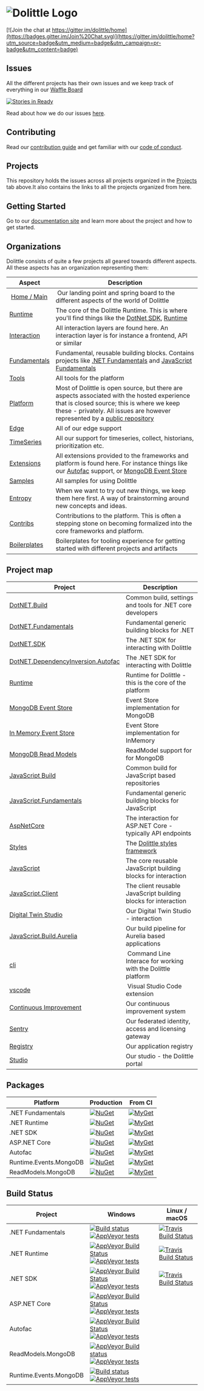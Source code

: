 # ![Dolittle Logo](Media/Logo.png)

[![Join the chat at https://gitter.im/dolittle/home](https://badges.gitter.im/Join%20Chat.svg)](https://gitter.im/dolittle/home?utm_source=badge&utm_medium=badge&utm_campaign=pr-badge&utm_content=badge)

## Issues

All the different projects has their own issues and we keep track of everything in our [Waffle Board](https://waffle.io/dolittle/home)

[![Stories in Ready](https://badge.waffle.io/dolittle/home.png?label=ready&title=Ready)](http://waffle.io/dolittle/home)

Read about how we do our issues [here](./issues.md).

## Contributing

Read our [contribution guide](http://www.dolittle.io/Articles/contributing.html) and get familiar with our [code of conduct](CODE_OF_CONDUCT.md).

## Projects

This repository holds the issues across all projects organized in the [Projects](https://github.com/dolittle/Home/projects) tab above.It also contains the links to all the projects organized from here.

## Getting Started

Go to our [documentation site](http://www.dolittle.io) and learn more about the project and how to get started.

## Organizations

Dolittle consists of quite a few projects all geared towards different aspects. All these aspects has an organization representing them:

| Aspect | Description |
| ------ | ----------- |
| [Home / Main](https://github.com/dolittle) | Our landing point and spring board to the different aspects of the world of Dolittle |
| [Runtime](https://github.com/dolittle-runtime) | The core of the Dolittle Runtime. This is where you'll find things like the [DotNet SDK](https://github.com/dolittle-runtime/dotnet.sdk), [Runtime](https://github.com/dolittle-runtime/runtime) |
| [Interaction](https://github.com/dolittle-interaction) | All interaction layers are found here. An interaction layer is for instance a frontend, API or similar |
| [Fundamentals](https://github.com/dolittle-fundamentals) | Fundamental, reusable building blocks. Contains projects like [.NET Fundamentals](http://github.com/dolittle-fundamentals/dotnet.fundamentals) and [JavaScript Fundamentals](http://github.com/dolittle-fundamentals/javascript.fundamentals) |
| [Tools](https://github.com/dolittle-tools) | All tools for the platform |
| [Platform](https://github.com/dolittle-platform) | Most of Dolittle is open source, but there are aspects associated with the hosted experience that is closed source; this is where we keep these - privately. All issues are however represented by a [public repository](https://github.com/dolittle-platform/home) |
| [Edge](https://github.com/dolittle-edge) | All of our edge support |
| [TimeSeries](https://github.com/dolittle-timeseries) | All our support for timeseries, collect, historians, prioritization etc. |
| [Extensions](https://github.com/dolittle-extensions) | All extensions provided to the frameworks and platform is found here. For instance things like our [Autofac](https://github.com/dolittle-extensions/DotNET.DependencyInversion.Autofac) support, or [MongoDB Event Store](https://github.com/dolittle-extensions/Runtime.Events.MongoDB) |
| [Samples](https://github.com/dolittle-samples) | All samples for using Dolittle |
| [Entropy](https://github.com/dolittle-entropy) | When we want to try out new things, we keep them here first. A way of brainstorming around new concepts and ideas. |
| [Contribs](https://github.com/dolittle-contribs) | Contributions to the platform. This is often a stepping stone on becoming formalized into the core frameworks and platform. |
| [Boilerplates](https://github.com/dolittle-boilerplates) | Boilerplates for tooling experience for getting started with different projects and artifacts |

## Project map

| Project | Description |
| ------- | ----------- |
| [DotNET.Build](https://github.com/dolittle/dotnet.build) | Common build, settings and tools for .NET core developers |
| [DotNET.Fundamentals](https://github.com/dolittle-fundamentals/dotnet.fundamentals) | Fundamental generic building blocks for .NET |
| [DotNET.SDK](https://github.com/dolittle-runtime/dotnet.sdk) | The .NET SDK for interacting with Dolittle |
| [DotNET.DependencyInversion.Autofac](https://github.com/dolittle-extensions/DotNET.DependencyInversion.Autofac.sdk) | The .NET SDK for interacting with Dolittle |
| [Runtime](https://github.com/dolittle-runtime/runtime) | Runtime for Dolittle - this is the core of the platform |
| [MongoDB Event Store](https://github.com/dolittle-extensions/Runtime.Events.MongoDB) | Event Store implementation for MongoDB |
| [In Memory Event Store](https://github.com/dolittle-extensions/Runtime.Events.InMemory) | Event Store implementation for InMemory |
| [MongoDB Read Models](https://github.com/dolittle-extensions/ReadModels.MongoDB) | ReadModel support for for MongoDB |
| [JavaScript Build](https://github.com/dolittle/JavaScript.Build) | Common build for JavaScript based repositories |
| [JavaScript.Fundamentals](https://github.com/dolittle-fundamentals/JavaScript.Fundamentals) | Fundamental generic building blocks for JavaScript |
| [AspNetCore](https://github.com/dolittle-interaction/AspNetCore) | The interaction for ASP.NET Core - typically API endpoints |
| [Styles](https://github.com/dolittle-interaction/Dolittle.styles) | The [Dolittle styles framework](http://styles.dolittle.io) |
| [JavaScript](https://github.com/dolittle-interaction/JavaScript) | The core reusable JavaScript building blocks for interaction |
| [JavaScript.Client](https://github.com/dolittle-interaction/JavaScript.Client) | The client reusable JavaScript building blocks for interaction |
| [Digital Twin Studio](https://github.com/dolittle-interaction/digital_twin_studio) | Our Digital Twin Studio - interaction |
| [JavaScript.Build.Aurelia](https://github.com/dolittle-interaction/JavaScript.Build.Aurelia) | Our build pipeline for Aurelia based applications |
| [cli](https://github.com/dolittle-tools/cli) | Command Line Interace for working with the Dolittle platform |
| [vscode](https://github.com/dolittle-tools/vscode) | Visual Studio Code extension |
| [Continuous Improvement](https://github.com/dolittle-platform/continuous_improvement) | Our continuous improvement system |
| [Sentry](https://github.com/dolittle-platform/sentry) | Our federated identity, access and licensing gateway |
| [Registry](https://github.com/dolittle/registry) | Our application registry |
| [Studio](https://github.com/dolittle/studio) | Our studio - the Dolittle portal |

## Packages

| Platform | Production   | From CI  |
| ------- | ------- | ------ |
| .NET Fundamentals | [![NuGet](https://img.shields.io/nuget/v/dolittle.Assemblies.svg)](https://www.nuget.org/packages?q=dolittle) | [![MyGet](https://img.shields.io/myget/dolittle/vpre/dolittle.Assemblies.svg)](https://www.myget.org/gallery/dolittle) |
| .NET Runtime | [![NuGet](https://img.shields.io/nuget/v/dolittle.Runtime.Events.svg)](https://www.nuget.org/packages?q=dolittle.Runtime) | [![MyGet](https://img.shields.io/myget/dolittle/vpre/dolittle.Runtime.Events.svg)](https://www.myget.org/gallery/dolittle) |
| .NET SDK | [![NuGet](https://img.shields.io/nuget/v/dolittle.svg)](https://www.nuget.org/packages?q=dolittle.sdk.commands) | [![MyGet](https://img.shields.io/myget/dolittle/vpre/dolittle.sdk.commands.svg)](https://www.myget.org/gallery/dolittle) |
| ASP.NET Core | [![NuGet](https://img.shields.io/nuget/v/dolittle.aspnetcore.commands.svg)](https://www.nuget.org/packages?q=dolittle.aspnetcore) | [![MyGet](https://img.shields.io/myget/dolittle/vpre/dolittle.aspnetcore.commands.svg)](https://www.myget.org/gallery/dolittle) |
| Autofac | [![NuGet](https://img.shields.io/nuget/v/dolittle.dependencyinversion.autofac.svg)](https://www.nuget.org/packages?q=dolittle.dependencyinversion.autofac) | [![MyGet](https://img.shields.io/myget/dolittle/vpre/dolittle.dependencyinversion.autofac.svg)](https://www.myget.org/gallery/dolittle) |
| Runtime.Events.MongoDB | [![NuGet](https://img.shields.io/nuget/v/dolittle.runtine.events.mongodb.svg)](https://www.nuget.org/packages?q=dolittle.runtime.events.mongodb) | [![MyGet](https://img.shields.io/myget/dolittle/vpre/dolittle.runtime.events.mongodb.svg)](https://www.myget.org/gallery/dolittle) |
| ReadModels.MongoDB | [![NuGet](https://img.shields.io/nuget/v/dolittle.readmodels.mongodb.svg)](https://www.nuget.org/packages?q=dolittle.readmodels.mongodb) | [![MyGet](https://img.shields.io/myget/dolittle/vpre/dolittle.readmodels.mongodb.svg)](https://www.myget.org/gallery/dolittle) |

## Build Status

| Project | Windows | Linux / macOS |
| -------- | ------ | ------------- |
| .NET Fundamentals | [![Build status](https://ci.appveyor.com/api/projects/status/r53j9v19idi903ol?svg=true)](https://ci.appveyor.com/project/Dolittle/dotnet-fundamentals) [![AppVeyor tests](https://img.shields.io/appveyor/tests/Dolittle/dotnet-fundamentals.svg)]() | [![Travis Build Status](https://travis-ci.org/dolittle/DotNET.Fundamentals.svg?branch=master)](https://travis-ci.org/dolittle/DotNET.Fundamentals) |
| .NET Runtime | [![AppVeyor Build Status](https://ci.appveyor.com/api/projects/status/83b4tlt2euskb582?svg=true)](https://ci.appveyor.com/project/Dolittle/dotnet-runtime) [![AppVeyor tests](https://img.shields.io/appveyor/tests/Dolittle/dotnet-runtime.svg)]() | [![Travis Build Status](https://travis-ci.org/dolittle/DotNET.Runtime.svg?branch=master)](https://travis-ci.org/dolittle/DotNET.Runtime) |
| .NET SDK | [![AppVeyor Build Status](https://ci.appveyor.com/api/projects/status/umi5t4qs6stw9uud?svg=true)](https://ci.appveyor.com/project/Dolittle/core) [![AppVeyor tests](https://img.shields.io/appveyor/tests/Dolittle/core.svg)]() | [![Travis Build Status](https://travis-ci.org/dolittle/DotNET.SDK.svg?branch=master)](https://travis-ci.org/dolittle/DotNET.SDK) |
| ASP.NET Core | [![AppVeyor Build Status](https://ci.appveyor.com/api/projects/status/r2q9b9ya1vygyx9o?svg=true)](https://ci.appveyor.com/project/Dolittle/aspnetcore) [![AppVeyor tests](https://img.shields.io/appveyor/tests/Dolittle/aspnetcore.svg)]() |  |
| Autofac | [![AppVeyor Build Status](https://ci.appveyor.com/api/projects/status/cijukudqo5wobrst?svg=true)](https://ci.appveyor.com/project/Dolittle/dotnet-dependencyinversion-autofac) [![AppVeyor tests](https://img.shields.io/appveyor/tests/Dolittle/dotnet-dependencyinversion-autofac.svg)]() |  |
| ReadModels.MongoDB | [![AppVeyor Build status](https://ci.appveyor.com/api/projects/status/s95va5xrrg57sfdp?svg=true)](https://ci.appveyor.com/project/Dolittle/readmodels-mongodb) [![AppVeyor tests](https://img.shields.io/appveyor/tests/Dolittle/readmodels-mongodb.svg)]() |  |
| Runtime.Events.MongoDB | [![Build status](https://ci.appveyor.com/api/projects/status/kjtjm9bol8xl9c62?svg=true)](https://ci.appveyor.com/project/Dolittle/runtime-events-mongodb) [![AppVeyor tests](https://img.shields.io/appveyor/tests/Dolittle/runtime-events-mongodb.svg)]() | |
